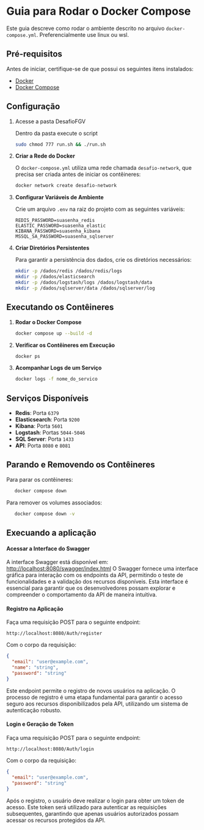 
 # Guia para Rodar o Docker Compose

Este guia descreve como rodar o ambiente descrito no arquivo `docker-compose.yml`. Preferencialmente use linux ou wsl.

## Pré-requisitos

Antes de iniciar, certifique-se de que possui os seguintes itens instalados:

- [Docker](https://docs.docker.com/get-docker/)
- [Docker Compose](https://docs.docker.com/compose/install/)

## Configuração
1. Acesse a pasta DesafioFGV

    Dentro da pasta execute o script
    ```sh
    sudo chmod 777 run.sh && ./run.sh
    ```

2. **Criar a Rede do Docker**
   
   O `docker-compose.yml` utiliza uma rede chamada `desafio-network`, que precisa ser criada antes de iniciar os contêineres:
   ```sh
   docker network create desafio-network
   ```

3. **Configurar Variáveis de Ambiente**

   Crie um arquivo `.env` na raiz do projeto com as seguintes variáveis:
   ```env
   REDIS_PASSWORD=suasenha_redis
   ELASTIC_PASSWORD=suasenha_elastic
   KIBANA_PASSWORD=suasenha_kibana
   MSSQL_SA_PASSWORD=suasenha_sqlserver
   ```

4. **Criar Diretórios Persistentes**

   Para garantir a persistência dos dados, crie os diretórios necessários:
   ```sh
   mkdir -p /dados/redis /dados/redis/logs
   mkdir -p /dados/elasticsearch
   mkdir -p /dados/logstash/logs /dados/logstash/data
   mkdir -p /dados/sqlserver/data /dados/sqlserver/log
   ```

## Executando os Contêineres

1. **Rodar o Docker Compose**
   ```sh
   docker compose up --build -d
   ```

2. **Verificar os Contêineres em Execução**
   ```sh
   docker ps
   ```

3. **Acompanhar Logs de um Serviço**
   ```sh
   docker logs -f nome_do_servico
   ```

## Serviços Disponíveis

- **Redis**: Porta `6379`
- **Elasticsearch**: Porta `9200`
- **Kibana**: Porta `5601`
- **Logstash**: Portas `5044-5046`
- **SQL Server**: Porta `1433`
- **API**: Porta `8080` e `8081`

## Parando e Removendo os Contêineres

Para parar os contêineres:
```sh
   docker compose down
```

Para remover os volumes associados:
```sh
   docker compose down -v
```

## Execuando a aplicação
#### Acessar a Interface do Swagger

A interface Swagger está disponível em: [http://localhost:8080/swagger/index.html](http://localhost:8080/swagger/index.html) O Swagger fornece uma interface gráfica para interação com os endpoints da API, permitindo o teste de funcionalidades e a validação dos recursos disponíveis. Esta interface é essencial para garantir que os desenvolvedores possam explorar e compreender o comportamento da API de maneira intuitiva.

#### Registro na Aplicação

Faça uma requisição POST para o seguinte endpoint:

```
http://localhost:8080/Auth/register
```

Com o corpo da requisição:

```json
{
  "email": "user@example.com",
  "name": "string",
  "password": "string"
}
```

Este endpoint permite o registro de novos usuários na aplicação. O processo de registro é uma etapa fundamental para garantir o acesso seguro aos recursos disponibilizados pela API, utilizando um sistema de autenticação robusto.

#### Login e Geração de Token

Faça uma requisição POST para o seguinte endpoint:

```
http://localhost:8080/Auth/login
```

Com o corpo da requisição:

```json
{
  "email": "user@example.com",
  "password": "string"
}
```

Após o registro, o usuário deve realizar o login para obter um token de acesso. Este token será utilizado para autenticar as requisições subsequentes, garantindo que apenas usuários autorizados possam acessar os recursos protegidos da API.
